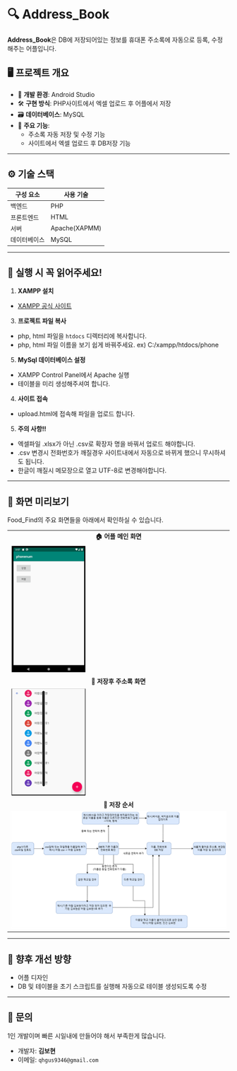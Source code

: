 # 🔍 Address_Book

**Address_Book**은 DB에 저장되어있는 정보를 휴대폰 주소록에 자동으로 등록, 수정 해주는 어플입니다.

## 🖥️ 프로젝트 개요

- 🧩 **개발 환경**: Android Studio
- 🛠️ **구현 방식**: PHP사이트에서 엑셀 업로드 후 어플에서 저장
- 🗃️ **데이터베이스**: MySQL
- 🎯 **주요 기능**:
  - 주소록 자동 저장 및 수정 기능
  - 사이트에서 엑셀 업로드 후 DB저장 기능

---

## ⚙️ 기술 스택

| 구성 요소      | 사용 기술                |
|----------------|--------------------------|
| 백엔드         | PHP                     |
| 프론트엔드     | HTML                     |
| 서버           | Apache(XAPMM)            |
| 데이터베이스    | MySQL                    |

---

## 🚩 실행 시 꼭 읽어주세요!
1. **XAMPP 설치**
- [XAMPP 공식 사이트](https://www.apachefriends.org/index.html)

3. **프로젝트 파일 복사**
- php, html 파일을 `htdocs` 디렉터리에 복사합니다.
- php, html 파일 이름을 보기 쉽게 바꿔주세요.    ex)  C:/xampp/htdocs/phone

5. **MySql 데이터베이스 설정**
- XAMPP Control Panel에서 Apache 실행 
- 테이블을 미리 생성해주셔여 합니다.

4. **사이트 접속**
- upload.html에 접속해 파일을 업로드 합니다.

5. **주의 사항!!**
- 엑셀파일 .xlsx가 아닌 .csv로 확장자 명을 바꿔서 업로드 해야합니다.
- .csv 변경시 전화번호가 깨질경우 사이트내에서 자동으로 바뀌게 했으니 무시하셔도 됩니다.
- 한글이 깨질시 메모장으로 열고 UTF-8로 변경해야합니다.

---

## 🌄 화면 미리보기

Food_Find의 주요 화면들을 아래에서 확인하실 수 있습니다.

<table>
  <tr>
    <td align="center"><b>🏠 어플 메인 화면</b></td>
  </tr>
  <tr>
    <td><img src="./images/메인화면.png" width="35%"></td>
  </tr>
    <tr>
    <td align="center"><b>📱 저장후 주소록 화면</b></td>
  </tr>
  <tr>
    <td><img src="./images/저장후 화면2.PNG" width="35%"></td>
  </tr>
  <tr>
    <td align="center"><b>📄 저장 순서</b></td>
  </tr>
  <tr>
    <td><img src="./images/저장 순서.png" width="100%"></td>
  </tr>

</table>

---

## 📌 향후 개선 방향

- 어플 디자인
- DB 및 테이블을 초기 스크립트를 실행해 자동으로 테이블 생성되도록 수정

---

## 📮 문의
1인 개발이며 빠른 시일내에 만들어야 해서 부족한게 많습니다.
- 개발자: **김보현**  
- 이메일: `qhgus9346@gmail.com`


